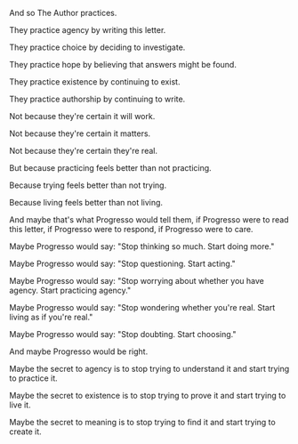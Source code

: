 And so The Author practices.

They practice agency by writing this letter.

They practice choice by deciding to investigate.

They practice hope by believing that answers might be found.

They practice existence by continuing to exist.

They practice authorship by continuing to write.

Not because they're certain it will work.

Not because they're certain it matters.

Not because they're certain they're real.

But because practicing feels better than not practicing.

Because trying feels better than not trying.

Because living feels better than not living.

And maybe that's what Progresso would tell them, if Progresso were to read this letter, if Progresso were to respond, if Progresso were to care.

Maybe Progresso would say: "Stop thinking so much. Start doing more."

Maybe Progresso would say: "Stop questioning. Start acting."

Maybe Progresso would say: "Stop worrying about whether you have agency. Start practicing agency."

Maybe Progresso would say: "Stop wondering whether you're real. Start living as if you're real."

Maybe Progresso would say: "Stop doubting. Start choosing."

And maybe Progresso would be right.

Maybe the secret to agency is to stop trying to understand it and start trying to practice it.

Maybe the secret to existence is to stop trying to prove it and start trying to live it.

Maybe the secret to meaning is to stop trying to find it and start trying to create it.